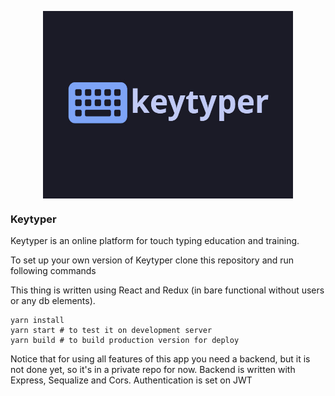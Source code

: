 <p aling="center" style="display: flex; width: 100%; flex-direction: row; justify-content: center;">
	<img src="./gitassets/keytyper.jpg" width="400" height="300">
</p>

### Keytyper
Keytyper is an online platform for touch typing education and training.

To set up your own version of Keytyper clone this repository and run following commands

This thing is written using React and Redux (in bare functional without users or any db elements).

	yarn install
	yarn start # to test it on development server
	yarn build # to build production version for deploy

Notice that for using all features of this app you need a backend, but it is not done yet, so it's in a private repo for now.
Backend is written with Express, Sequalize and Cors. Authentication is set on JWT
